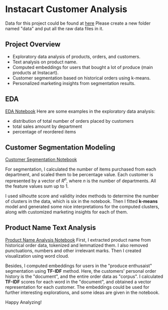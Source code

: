# Instacart Customer Analysis
Data for this project could be found at [here](https://www.kaggle.com/competitions/instacart-market-basket-analysis/data)
Please create a new folder named "data" and put all the raw data files in it.


## Project Overview 
* Exploratory data analysis of products, orders, and customers.
* Text analysis on product name. 
* Computed embeddings for users that bought a lot of produce (main products at Instacart).
* Customer segmentation based on historical orders using k-means.
* Personalized marketing insights from segmentation results.


## EDA
[EDA Notebook](https://github.com/Veronica73/instacart_customer_analysis/blob/main/EDA.ipynb)
Here are some examples in the exploratory data analysis:
* distribution of total number of orders placed by customers
* total sales amount by department
* percentage of reordered items

## Customer Segmentation Modeling
[Customer Segmentation Notebook](https://github.com/Veronica73/instacart_customer_analysis/blob/main/user_segmentation.ipynb)

For segmentation, I calculated the number of items purchased from each department, and scaled them to be percentage value. Each customer is represented by a vector of $R^n$, where $n$ is the number of departments. All the feature values sum up to 1.

I used silhoutte score and validity index methods to determine the number of clusters in the data, which is six in the notebook. Then I fitted **k-means** model and generated some nice interpretations for the computed clusters, along with customized marketing insights for each of them.

## Product Name Text Analysis 
[Product Name Analysis Notebook](https://github.com/Veronica73/instacart_customer_analysis/blob/main/product_name_text_analysis.ipynb)
First, I extracted product name from historical order data, tokenized and lemmatized them. I also removed punctuations, numbers and other irrelevant marks. Then I created visualization using word cloud. 

Besides, I computed embeddings for users in the "produce enthusaist" segmentation using **TF-IDF** method. Here, the customers' personal order history is the "document", and the entire order data as "corpus". I calculated **TF-IDF** scores for each word in the "document", and obtained a vector representation for each customer. The embeddings could be used for further interesting explorations, and some ideas are given in the notebook.

Happy Analyzing!
